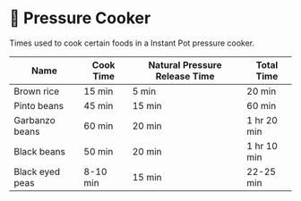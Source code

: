 # :stew: Pressure Cooker

Times used to cook certain foods in a Instant Pot pressure cooker.

| Name              | Cook Time | Natural Pressure Release Time | Total Time    |
|-------------------|-----------|-------------------------------|---------------|
| Brown rice        | 15 min    | 5 min                         | 20 min        |
| Pinto beans       | 45 min    | 15 min                        | 60 min        |
| Garbanzo beans    | 60 min    | 20 min                        | 1 hr 20 min   |
| Black beans       | 50 min    | 20 min                        | 1 hr 10 min   |
| Black eyed peas   | 8-10 min  | 15 min                        | 22-25 min     |
